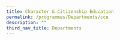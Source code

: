 ```yaml
---
title: Character & Citizenship Education
permalink: /programmes/Departments/cce
description: ""
third_nav_title: Departments
---
```

